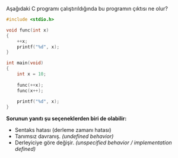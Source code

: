 Aşağıdaki C programı çalıştırıldığında bu programın çıktısı ne olur?

```c
#include <stdio.h>

void func(int x)
{
	++x;
	printf("%d", x);
}

int main(void)
{
	int x = 10;
	
	func(++x);
	func(x++);
	
	printf("%d", x);
}
```


__Sorunun yanıtı şu seçeneklerden biri de olabilir:__</br>
+ Sentaks hatası (derleme zamanı hatası)
+ Tanımsız davranış. _(undefined behavior)_
+ Derleyiciye göre değişir. _(unspecified behavior / implementation defined)_
